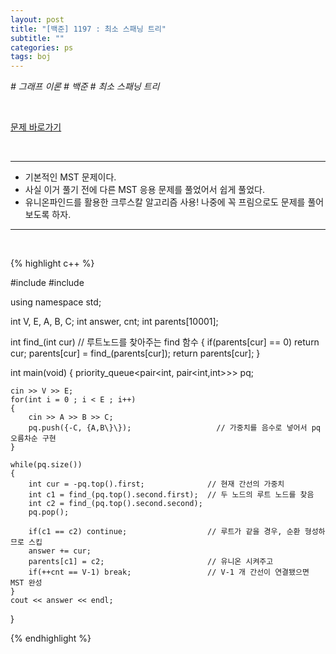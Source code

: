 ```yaml
---
layout: post
title: "[백준] 1197 : 최소 스패닝 트리"
subtitle: ""
categories: ps
tags: boj
---
```


*# 그래프 이론 # 백준 # 최소 스패닝 트리*

<br>

[문제 바로가기](https://www.acmicpc.net/problem/1197)

<br>

---

- 기본적인 MST 문제이다.
- 사실 이거 풀기 전에 다른 MST 응용 문제를 풀었어서 쉽게 풀었다.
- 유니온파인드를 활용한 크루스칼 알고리즘 사용! 나중에 꼭 프림으로도 문제를 풀어보도록 하자.

---
<br>

{% highlight c++ %}

#include <iostream>
#include <queue>

using namespace std;

int V, E, A, B, C;
int answer, cnt;
int parents[10001];

int find_(int cur)                              // 루트노드를 찾아주는 find 함수
{
    if(parents[cur] == 0) return cur;
    parents[cur] = find_(parents[cur]);
    return parents[cur];
}

int main(void)
{
    priority_queue<pair<int, pair<int,int>>> pq;

    cin >> V >> E;
    for(int i = 0 ; i < E ; i++)
    {
        cin >> A >> B >> C;
        pq.push({-C, {A,B\}\});                   // 가중치를 음수로 넣어서 pq 오름차순 구현
    }

    while(pq.size())
    {
        int cur = -pq.top().first;              // 현재 간선의 가중치
        int c1 = find_(pq.top().second.first);  // 두 노드의 루트 노드를 찾음
        int c2 = find_(pq.top().second.second);
        pq.pop();

        if(c1 == c2) continue;                  // 루트가 같을 경우, 순환 형성하므로 스킵
        answer += cur;
        parents[c1] = c2;                       // 유니온 시켜주고
        if(++cnt == V-1) break;                 // V-1 개 간선이 연결됐으면 MST 완성
    }
    cout << answer << endl;
}

{% endhighlight %}

